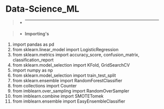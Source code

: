# Data-Science_ML


> - ___________________________________________________________________________________________________________________________________________________________________________________

> - #### Importing's 

1. import pandas as pd
2. from sklearn.linear_model import LogisticRegression
3. from sklearn.metrics import accuracy_score, confusion_matrix, classification_report
4. from sklearn.model_selection import KFold, GridSearchCV
5. import numpy as np 
6. from sklearn.model_selection import train_test_split
7. from sklearn.ensemble import RandomForestClassifier
8. from collections import Counter
9. from imblearn.over_sampling import RandomOverSampler
10. from imblearn.combine import SMOTETomek
11. from imblearn.ensemble import EasyEnsembleClassifier


